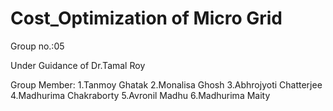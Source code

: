 # Cost_Optimization of Micro Grid
Group no.:05

Under Guidance of Dr.Tamal Roy

Group Member:
1.Tanmoy Ghatak
2.Monalisa Ghosh
3.Abhrojyoti Chatterjee 
4.Madhurima Chakraborty 
5.Avronil Madhu 
6.Madhurima Maity 
